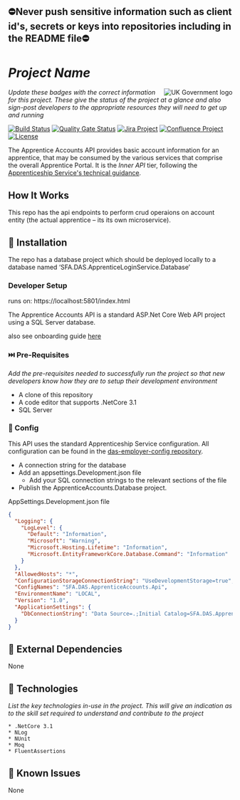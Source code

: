 ## ⛔Never push sensitive information such as client id's, secrets or keys into repositories including in the README file⛔

# _Project Name_

<img src="https://avatars.githubusercontent.com/u/9841374?s=200&v=4" align="right" alt="UK Government logo">

_Update these badges with the correct information for this project. These give the status of the project at a glance and also sign-post developers to the appropriate resources they will need to get up and running_

[![Build Status](https://dev.azure.com/sfa-gov-uk/Digital%20Apprenticeship%20Service/_apis/build/status/_projectname_?branchName=master)](https://dev.azure.com/sfa-gov-uk/Digital%20Apprenticeship%20Service/_build/latest?definitionId=_projectid_&branchName=master)
[![Quality Gate Status](https://sonarcloud.io/api/project_badges/measure?project=_projectId_&metric=alert_status)](https://sonarcloud.io/dashboard?id=_projectId_)
[![Jira Project](https://img.shields.io/badge/Jira-Project-blue)](https://skillsfundingagency.atlassian.net/secure/RapidBoard.jspa?rapidView=564&projectKey=_projectKey_)
[![Confluence Project](https://img.shields.io/badge/Confluence-Project-blue)](https://skillsfundingagency.atlassian.net/wiki/spaces/_pageurl_)
[![License](https://img.shields.io/badge/license-MIT-lightgrey.svg?longCache=true&style=flat-square)](https://en.wikipedia.org/wiki/MIT_License)

The Apprentice Accounts API provides basic account information for an apprentice, that may be consumed by the various services that comprise the overall Apprentice Portal.  It is the _Inner API_ tier, following the [Apprenticeship Service's technical guidance](https://skillsfundingagency.github.io/das-technical-guidance/api_standards/1-api-patterns-as#api-patterns-within-the-as).

## How It Works

This repo has the api endpoints to perform crud operaions on account entity (the actual apprentice – its its own microservice). 

## 🚀 Installation

The repo has a database project which should be deployed locally to a database named ‘SFA.DAS.ApprenticeLoginService.Database’

### Developer Setup

runs on: https://localhost:5801/index.html

The Apprentice Accounts API is a standard ASP.Net Core Web API project using a SQL Server database.

also see onboarding guide [here](https://skillsfundingagency.atlassian.net/wiki/spaces/NDL/pages/3518529551/Apprentice+Portal+-+on+boarding+guide)

### ⏭️ Pre-Requisites

_Add the pre-requisites needed to successfully run the project so that new developers know how they are to setup their development environment_

* A clone of this repository
* A code editor that supports .NetCore 3.1
* SQL Server

### 🔧 Config

This API uses the standard Apprenticeship Service configuration. All configuration can be found in the [das-employer-config repository](https://github.com/SkillsFundingAgency/das-employer-config).

* A connection string for the database
* Add an appsettings.Development.json file
    * Add your SQL connection strings to the relevant sections of the file
* Publish the ApprenticeAccounts.Database project.

AppSettings.Development.json file
```json
{
  "Logging": {
    "LogLevel": {
      "Default": "Information",
      "Microsoft": "Warning",
      "Microsoft.Hosting.Lifetime": "Information",
      "Microsoft.EntityFrameworkCore.Database.Command": "Information"
    }
  },
  "AllowedHosts": "*",
  "ConfigurationStorageConnectionString": "UseDevelopmentStorage=true",
  "ConfigNames": "SFA.DAS.ApprenticeAccounts.Api",
  "EnvironmentName": "LOCAL",
  "Version": "1.0",
  "ApplicationSettings": {
    "DbConnectionString": "Data Source=.;Initial Catalog=SFA.DAS.ApprenticeAccounts.Database;Integrated Security=True;Pooling=False;Connect Timeout=30"
  }
}
```

## 🔗 External Dependencies

None

## 💽 Technologies

_List the key technologies in-use in the project. This will give an indication as to the skill set required to understand and contribute to the project_

```
* .NetCore 3.1
* NLog
* NUnit
* Moq
* FluentAssertions
```

## 🐛 Known Issues

None